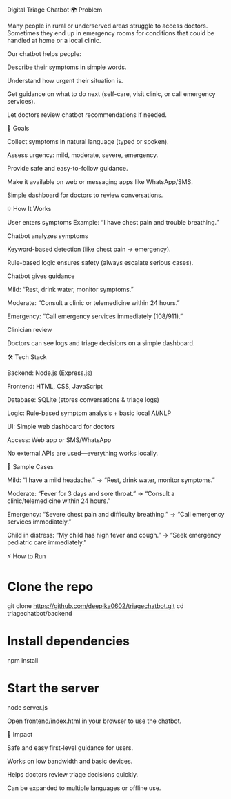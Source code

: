 Digital Triage Chatbot
🌍 Problem

Many people in rural or underserved areas struggle to access doctors. Sometimes they end up in emergency rooms for conditions that could be handled at home or a local clinic.

Our chatbot helps people:

Describe their symptoms in simple words.

Understand how urgent their situation is.

Get guidance on what to do next (self-care, visit clinic, or call emergency services).

Let doctors review chatbot recommendations if needed.

🎯 Goals

Collect symptoms in natural language (typed or spoken).

Assess urgency: mild, moderate, severe, emergency.

Provide safe and easy-to-follow guidance.

Make it available on web or messaging apps like WhatsApp/SMS.

Simple dashboard for doctors to review conversations.

💡 How It Works

User enters symptoms
Example: “I have chest pain and trouble breathing.”

Chatbot analyzes symptoms

Keyword-based detection (like chest pain → emergency).

Rule-based logic ensures safety (always escalate serious cases).

Chatbot gives guidance

Mild: “Rest, drink water, monitor symptoms.”

Moderate: “Consult a clinic or telemedicine within 24 hours.”

Emergency: “Call emergency services immediately (108/911).”

Clinician review

Doctors can see logs and triage decisions on a simple dashboard.

🛠 Tech Stack

Backend: Node.js (Express.js)

Frontend: HTML, CSS, JavaScript

Database: SQLite (stores conversations & triage logs)

Logic: Rule-based symptom analysis + basic local AI/NLP

UI: Simple web dashboard for doctors

Access: Web app or SMS/WhatsApp

No external APIs are used—everything works locally.

🚀 Sample Cases

Mild: “I have a mild headache.” → “Rest, drink water, monitor symptoms.”

Moderate: “Fever for 3 days and sore throat.” → “Consult a clinic/telemedicine within 24 hours.”

Emergency: “Severe chest pain and difficulty breathing.” → “Call emergency services immediately.”

Child in distress: “My child has high fever and cough.” → “Seek emergency pediatric care immediately.”

⚡ How to Run
# Clone the repo
git clone https://github.com/deepika0602/triagechatbot.git
cd triagechatbot/backend

# Install dependencies
npm install

# Start the server
node server.js


Open frontend/index.html in your browser to use the chatbot.

📌 Impact

Safe and easy first-level guidance for users.

Works on low bandwidth and basic devices.

Helps doctors review triage decisions quickly.

Can be expanded to multiple languages or offline use.
